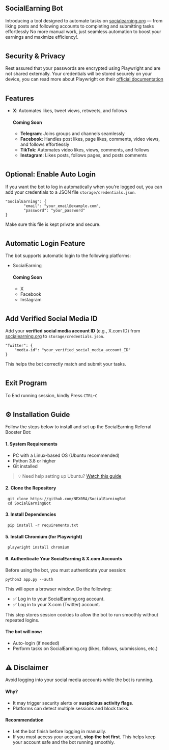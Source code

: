 ## SocialEarning Bot
  Introducing a tool designed to automate tasks on [socialearning.org](https://socialearning.org/) — from liking posts and following accounts to completing and submitting tasks effortlessly
  No more manual work, just seamless automation to boost your earnings and maximize efficiency!.
# 
## Security & Privacy  
Rest assured that your passwords are encrypted using Playwright and are not shared externally. Your credentials will be stored securely on your device, you can read more about Playwright on their [official documentation](https://playwright.dev/docs/auth#authentication)
#
## Features
- **X**: Automates likes, tweet views, retweets, and follows
  #### **Coming Soon**
  - **Telegram**: Joins groups and channels seamlessly
  - **Facebook**: Handles post likes, page likes, comments, video views, and follows effortlessly
  - **TikTok**: Automates video likes, views, comments, and follows
  - **Instagram**: Likes posts, follows pages, and posts comments
#
## Optional: Enable Auto Login
  If you want the bot to log in automatically when you're logged out, you can add your credentials to a JSON file `storage/credentials.json`.
  ```
  "SocialEarning": {
          "email": "your_email@example.com",
          "password": "your_password"
  }
  ```
  Make sure this file is kept private and secure.
#
## Automatic Login Feature  
The bot supports automatic login to the following platforms:
- SocialEarning
  #### Coming Soon
    - X
    - Facebook
    - Instagram
#
## Add Verified Social Media ID
Add your **verified social media account ID** (e.g., X.com ID) from [socialearning.org](https://socialearning.org/) to `storage/credentials.json`.  
```
"Twitter": {
    "media-id": "your_verified_social_media_account_ID"
}
```
This helps the bot correctly match and submit your tasks.
#
## Exit Program  
To End running session, kindly Press `CTRL+C`
#
## ⚙️ Installation Guide
  Follow the steps below to install and set up the SocialEarning Referral Booster Bot:
  #### 1. System Requirements
  - PC with a Linux-based OS (Ubuntu recommended)
  - Python 3.8 or higher
  - Git installed
 > 💡 Need help setting up Ubuntu? [Watch this guide](https://youtu.be/FdsB5gTVMTk?si=fqH01fVLkkhDhScg)

  #### 2. Clone the Repository  
     git clone https://github.com/NEX0RA/SocialEarningBot
     cd SocialEarningBot
  #### 3. Install Dependencies
     pip install -r requirements.txt
  #### 5. Install Chromium (for Playwright)
     playwright install chromium
  #### 6. Authenticate Your SocialEarning & X.com Accounts
  Before using the bot, you must authenticate your session:
  ```
  python3 app.py --auth
  ```
  This will open a browser window. Do the following:
  - ✅ Log in to your SocialEarning.org account.
  - ✅ Log in to your X.com (Twitter) account.
  
  This step stores session cookies to allow the bot to run smoothly without repeated logins.
  #### The bot will now:
  - Auto-login (if needed)
  - Perform tasks on SocialEarning.org (likes, follows, submissions, etc.)
#
## ⚠️ Disclaimer
Avoid logging into your social media accounts while the bot is running.  
  #### Why?
  - It may trigger security alerts or **suspicious activity flags**.
  - Platforms can detect multiple sessions and block tasks.
  #### Recommendation
  - Let the bot finish before logging in manually.
  - If you must access your account, **stop the bot first**.
This helps keep your account safe and the bot running smoothly.
#
